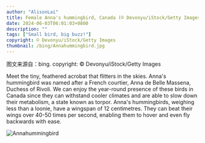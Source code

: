 ```yaml
---
author: "AlisonLai"
title: Female Anna's hummingbird, Canada (© Devonyu/iStock/Getty Images)
date: 2024-06-03T06:01:03+0800
description: ""
tags: ["Small bird, big buzz!"]
copyright: © Devonyu/iStock/Getty Images
thumbnail: /bing/Annahummingbird.jpg
---
```

图文来源自：bing.  copyright: © Devonyu/iStock/Getty Images

Meet the tiny, feathered acrobat that flitters in the skies. Anna's hummingbird was named after a French courtier, Anna de Belle Massena, Duchess of Rivoli. We can enjoy the year-round presence of these birds in Canada since they can withstand cooler climates and are able to slow down their metabolism, a state known as torpor. Anna's hummingbirds, weighing less than a loonie, have a wingspan of 12 centimetres. They can beat their wings over 40-50 times per second, enabling them to hover and even fly backwards with ease.

![Annahummingbird](/bing/Annahummingbird.jpg)